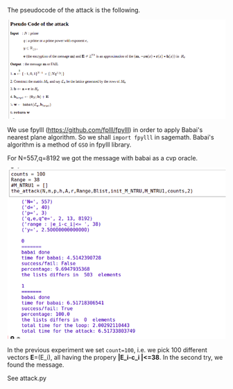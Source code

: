 The pseudocode of the attack is the following.

![alt text](https://github.com/drazioti/ntru/blob/main/images/2022-03-14_14-59.png)

We use fpylll (https://github.com/fplll/fpylll) in order to apply Babai's nearest plane algorithm. 
So we shall ```import fpylll``` in sagemath. Babai's algorithm is a method of ```GSO``` in fpylll library.

For N=557,q=8192 we got the message with babai as a cvp oracle.

![alt text](./images/2022-03-09_23-34.png)

In the previous experiment we set ```count=100```, i.e. we pick 100 different vectors **E**=(E_i), all having the propery
**|E_i-c_i |<=38**. In the second try, we found the message.

See attack.py
